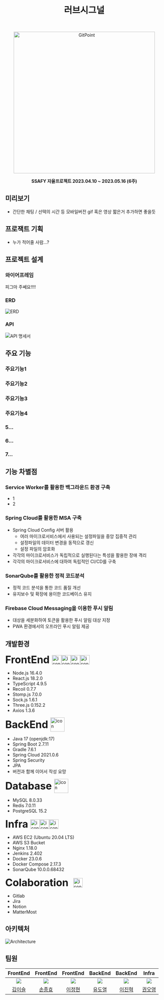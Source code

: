 <h1 align="center"> 러브시그널 </h1> <br>
<p align="center">
  <a href="https://gitpoint.co/">
    <img alt="GitPoint" title="GitPoint" src="https://drive.google.com/uc?export=view&id=1cg-8xpGyEph9klCrNqhDRd6ic3dTxnyo" width="450">
  </a>
</p>

<p align="center">
  <strong>SSAFY 자율프로젝트 2023.04.10 ~ 2023.05.16 (6주)</strong>
</p>

## 미리보기

- 간단한 채팅 / 선택의 시간 등 모바일버전 gif 혹은 영상 짧은거 추가하면 좋을듯

## 프로잭트 기획

- 누가 적어줄 사람...?

## 프로젝트 설계

### 와이어프레임

피그마 주쎄요!!!!

### ERD

![ERD](https://drive.google.com/uc?export=view&id=1JPobwiIluhft2LpnGi9Ryuz1h6gbjHYo)

### API

![API 명세서](https://drive.google.com/uc?export=view&id=1jGJ_SSX3FKFUjskIUecsPU55TGDveKQZ)

## 주요 기능

### 주요기능1

### 주요기능2

### 주요기능3

### 주요기능4

### 5...

### 6...

### 7...

## 기능 차별점

### Service Worker를 활용한 백그라운드 환경 구축

- 1
- 2

### Spring Cloud를 활용한 MSA 구축

- Spring Cloud Config 서버 활용
  - 여러 마이크로서비스에서 사용되는 설정파일을 중앙 집중적 관리
  - 설정파일의 데이터 변경을 동적으로 갱신
  - 설정 파일의 암호화
- 각각의 마이크로서비스가 독립적으로 실행된다는 특성을 활용한 장애 격리
- 각각의 마이크로서비스에 대하여 독립적인 CI/CD를 구축

### SonarQube를 활용한 정적 코드분석

- 정적 코드 분석을 통한 코드 품질 개선
- 유지보수 및 확장에 용이한 코드베이스 유지

### Firebase Cloud Messaging을 이용한 푸시 알림

- 대상을 세분화하여 토큰을 활용한 푸시 알림 대상 지정
- PWA 환경에서의 오프라인 푸시 알림 제공

## 개발환경

<div style="display: flex; align-items: flex-start;"></div>

<div style="display: flex; align-items: center;">
  <span style="font-size: 32px;"><strong>FrontEnd&nbsp;</strong></span>
  <img src="https://techstack-generator.vercel.app/js-icon.svg" alt="icon" width="30" height="30" style="display: inline;" />
  <img src="https://techstack-generator.vercel.app/ts-icon.svg" alt="icon" width="30" height="30" style="display: inline;" />
  <img src="https://techstack-generator.vercel.app/react-icon.svg" alt="icon" width="30" height="30" style="display: inline;"" />
  <img src="https://techstack-generator.vercel.app/sass-icon.svg" alt="icon" width="30" height="30" style="display: inline;" />
</div>

- Node.js 16.4.0
- React.js 18.2.0
- TypeScript 4.9.5
- Recoil 0.7.7
- Stomp.js 7.0.0
- Sock.js 1.6.1
- Three.js 0.152.2
- Axios 1.3.6

<div style="display: flex; align-items: center;">
  <span style="font-size: 32px;"><strong>BackEnd&nbsp;</strong></span>
  <img src="https://techstack-generator.vercel.app/restapi-icon.svg" alt="icon" width="45" height="45" />
</div>

- Java 17 (openjdk:17)
- Spring Boot 2.7.11
- Gradle 7.6.1
- Spring Cloud 2021.0.6
- Spring Security
- JPA
- 버전과 함께 이어서 작성 요망

<div style="display: flex; align-items: center;">
  <span style="font-size: 32px;"><strong>Database&nbsp;</strong></span>
  <img src="https://techstack-generator.vercel.app/mysql-icon.svg" alt="icon" width="45" height="45" />
</div>

- MySQL 8.0.33
- Redis 7.0.11
- PostgreSQL 15.2

<div style="display: flex; align-items: center;">
  <span style="font-size: 32px;"><strong>Infra&nbsp;</strong></span>
  <img src="https://techstack-generator.vercel.app/aws-icon.svg" alt="icon" width="30" height="30" /><img src="https://techstack-generator.vercel.app/nginx-icon.svg" alt="icon" width="30" height="30" /><img src="https://techstack-generator.vercel.app/docker-icon.svg" alt="icon" width="30" height="30" />
</div>

- AWS EC2 (Ubuntu 20.04 LTS)
- AWS S3 Bucket
- Nginx 1.18.0
- Jenkins 2.402
- Docker 23.0.6
- Docker Compose 2.17.3
- SonarQube 10.0.0.68432

<div style="display: flex; align-items: center;">
  <span style="font-size: 32px;"><strong>Colaboration &nbsp;</strong></span>
 <img src="https://techstack-generator.vercel.app/github-icon.svg" alt="icon" width="30" height="30" />
</div>

- Gitlab
- Jira
- Notion
- MatterMost

## 아키텍처

![Architecture](https://drive.google.com/uc?export=view&id=1ti5GaHwwF7igG-2X8By06JJ5jzwrUhnl)

## 팀원

|                  FrontEnd                   |                    FrontEnd                     |                   FrontEnd                   |                    BackEnd                    |                     BackEnd                      |                    Infra                     |
| :-----------------------------------------: | :---------------------------------------------: | :------------------------------------------: | :-------------------------------------------: | :----------------------------------------------: | :------------------------------------------: |
| ![](https://github.com/2sseul.png?size=120) | ![](https://github.com/sonjonghyo.png?size=120) | ![](https://github.com/PakaOxO.png?size=120) | ![](https://github.com/doyeolKR.png?size=120) | ![](https://github.com/BinaryHyeok.png?size=120) | ![](https://github.com/kwnoyng.png?size=120) |
|     [김이슬](https://github.com/2sseul)     |     [손종효](https://github.com/sonjonghyo)     |     [이정현](https://github.com/PakaOxO)     |     [유도열](https://github.com/doyeolKR)     |     [이진혁](https://github.com/BinaryHyeok)     |     [권오영](https://github.com/kwnoyng)     |
